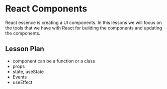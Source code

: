 # React Components

React essence is creating a UI components.
In this lessons we will focus on the tools that we have with React for building the components and updating the components.

## Lesson Plan

- component can be a function or a class
- props
- state, useState
- Events
- useEffect